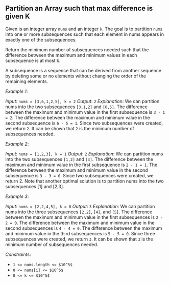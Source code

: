 
## Partition an Array such that max difference is given K 
 
Given is an integer array `nums` and an integer `k`. The goal is to partition `nums` into one or more subsequences 
such that each element in nums appears in exactly one of the subsequences.

Return the minimum number of subsequences needed such that the difference between the maximum and minimum values in
 each subsequence is at most k.

A subsequence is a sequence that can be derived from another sequence by deleting some or no elements without changing
 the order of the remaining elements.


 

_Example 1_:

*Input*: `nums = [3,6,1,2,5], k = 2`
*Output*: `2`
*Explanation*:
We can partition nums into the two subsequences `[3,1,2]` and `[6,5]`.
The difference between the maximum and minimum value in the first subsequence is `3 - 1 = 2`.
The difference between the maximum and minimum value in the second subsequence is `6 - 5 = 1`.
Since two subsequences were created, we return `2`. It can be shown that `2` is the minimum number of subsequences needed.

_Example 2_:

*Input*: `nums = [1,2,3], k = 1`
*Output*: `2`
*Explanation*:
We can partition nums into the two subsequences `[1,2]` and `[3]`.
The difference between the maximum and minimum value in the first subsequence is `2 - 1 = 1`.
The difference between the maximum and minimum value in the second subsequence is `3 - 3 = 0`.
Since two subsequences were created, we return 2. Note that another optimal solution is to partition nums into the 
two subsequences [1] and [2,3].

_Example 3_:

*Input*: `nums = [2,2,4,5], k = 0`
*Output*: `3`
*Explanation*:
We can partition nums into the three subsequences `[2,2]`, `[4]`, and `[5]`.
The difference between the maximum and minimum value in the first subsequences is `2 - 2 = 0`.
The difference between the maximum and minimum value in the second subsequences is `4 - 4 = 0`.
The difference between the maximum and minimum value in the third subsequences is `5 - 5 = 0`.
Since three subsequences were created, we return `3`. It can be shown that `3` is the minimum number of subsequences needed.
 

_Constraints_:

- `1 <= nums.length <= $10^5$`
- `0 <= nums[i] <= $10^5$`
- `0 <= k <= $10^5$`
